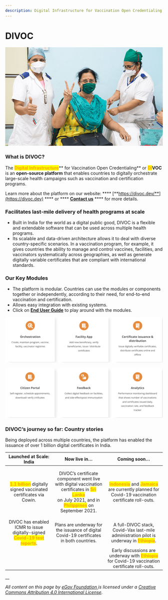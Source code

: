 ```yaml
---
description: Digital Infrastructure for Vaccination Open Credentialing
---
```


# DIVOC

![](.gitbook/assets/VACCINE.jpeg)

### What is DIVOC?

The <mark style="color:orange;">**Digital Infrastructure**</mark>** for Vaccination Open Credentialing** or <mark style="color:orange;">**DI**</mark>**VOC** is an **open-source platform** that enables countries to digitally orchestrate large-scale health campaigns such as vaccination and certification programs.

Learn more about the platform on our website: **** [**https://divoc.dev/**](https://divoc.dev) **** or **** [**Contact us**](https://divoc.dev) **** for more details.

### **Facilitates last-mile delivery of health programs at scale**

* Built in India for the world as a digital public good, DIVOC is a flexible and extendable software that can be used across multiple health programs.
* Its scalable and data-driven architecture allows it to deal with diverse country-specific scenarios. In a vaccination program, for example, it gives countries the ability to manage and control vaccines, facilities, and vaccinators systematically across geographies, as well as generate digitally variable certificates that are compliant with international standards.

### **Our Key Modules**

* The platform is modular. Countries can use the modules or components together or independently, according to their need, for end-to-end vaccination and certification.
* Allows easy integration with existing systems.
* Click on [**End User Guide**](end-user-guide-introduction-to-divoc-modules/#how-this-demo-works) to play around with the modules.

![](<.gitbook/assets/Screenshot 2021-12-06 at 4.27.10 PM.png>)

![](<.gitbook/assets/Screenshot 2021-12-06 at 4.27.26 PM.png>)

### **DIVOC’s journey so far: Country stories**

Being deployed across multiple countries, the platform has enabled the issuance of over 1 billion digital certificates in India.

|                      Launched at Scale: India                                                                  |                                                                                                                           Now live in…                                                                                                                           |                                                                                Coming soon…                                                                               |
| :------------------------------------------------------------------------------------------------------------: | :--------------------------------------------------------------------------------------------------------------------------------------------------------------------------------------------------------------------------------------------------------------: | :-----------------------------------------------------------------------------------------------------------------------------------------------------------------------: |
|     <mark style="color:orange;">**1.1 billion**</mark> digitally signed vaccinated certificates via Cowin.     | <p>DIVOC’s certificate component went live with digital vaccination certificates in <mark style="color:orange;"><strong>Sri Lanka</strong></mark><br>on July 2021, and in <mark style="color:orange;"><strong>Philippines</strong></mark> on September 2021.</p> | <mark style="color:orange;">**Indonesia**</mark> and <mark style="color:orange;">**Jamaica**</mark> are currently planned for Covid-19 vaccination certificate roll-outs. |
| DIVOC has enabled ICMR to issue digitally-signed <mark style="color:orange;">**Covid-19 test reports**</mark>. |                                                                                      Plans are underway for the issuance of digital Covid-19 certificates in both countries.                                                                                     |                        A full-DIVOC stack, Covid-Vax last-mile administration pilot is underway in <mark style="color:orange;">**Ethiopia**</mark>.                       |
|                                                                                                                |                                                                                                                                                                                                                                                                  |                    Early discussions are underway with <mark style="color:orange;">**Ethiopia**</mark> for Covid-19 vaccination certificate roll-outs.                    |

__

_All content on this page by_ [_eGov Foundation_ ](https://egov.org.in)_is licensed under a_ [_Creative Commons Attribution 4.0 International License_](http://creativecommons.org/licenses/by/4.0/)_._
